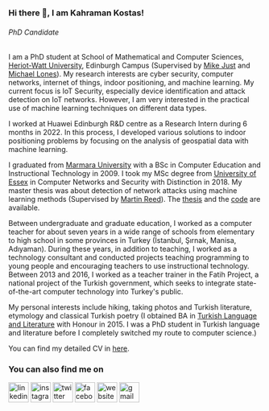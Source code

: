 ### Hi there 👋, I am Kahraman Kostas!
###### *PhD Candidate*

I am a PhD student at School of Mathematical and Computer Sciences, [Heriot-Watt University](https://www.hw.ac.uk/), Edinburgh Campus (Supervised by [Mike Just](https://researchportal.hw.ac.uk/en/persons/mike-just) and [Michael Lones](http://www.macs.hw.ac.uk/~ml355/)). My research interests are cyber security, computer networks, internet of things, indoor positioning, and machine learning. My current focus is IoT Security, especially device identification and attack detection on IoT networks. However, I am very interested in the practical use of machine learning techniques on different data types.

I worked at Huawei Edinburgh R&D centre as a Research Intern during 6 months in 2022. In this process, I developed various solutions to indoor positioning problems by focusing on the analysis of geospatial data with machine learning.



I graduated from [Marmara University](https://www.marmara.edu.tr/en) with a BSc in Computer Education and Instructional Technology in 2009. I took my MSc degree from [University of Essex](https://www.essex.ac.uk/)  in Computer Networks and Security with Distinction in 2018. My master thesis was about detection of network attacks using machine learning methods (Supervised by [Martin Reed](https://www.essex.ac.uk/people/reedm58703/martin-reed)). The [thesis](https://www.researchgate.net/publication/328512658_Anomaly_Detection_in_Networks_Using_Machine_Learning) and the [code](https://github.com/kahramankostas/Anomaly-Detection-in-Networks-Using-Machine-Learning) are available.


Between undergraduate and graduate education, I worked as a computer teacher for about seven years in a wide range of schools from elementary to high school in some provinces in Turkey (İstanbul, Şırnak, Manisa, Adıyaman). During these years, in addition to teaching, I worked as a technology consultant and conducted projects teaching programming to young people and encouraging teachers to use instructional technology. Between 2013 and 2016, I worked as a teacher trainer in the Fatih Project, a national project of the Turkish government, which seeks to integrate state-of-the-art computer technology into Turkey's public.

My personal interests include hiking, taking photos and Turkish literature, etymology and classical Turkish poetry (I obtained BA in [Turkish Language and Literature](http://abp.anadolu.edu.tr/en/program/programProfili/1677/8) with Honour in 2015. I was a PhD student in Turkish language and literature before I completely switched my route to computer science.)



You can find my detailed CV in [here](https://kahramankostas.github.io/assets/kahraman_kostas.pdf).


### You can also find me on


[<img src='https://cdn.jsdelivr.net/npm/simple-icons@3.0.1/icons/linkedin.svg' alt='linkedin' height='40'>](https://www.linkedin.com/in/kkostas/)  [<img src='https://cdn.jsdelivr.net/npm/simple-icons@3.0.1/icons/instagram.svg' alt='instagram' height='40'>](https://www.instagram.com/kahramankostas/)  [<img src='https://cdn.jsdelivr.net/npm/simple-icons@3.0.1/icons/twitter.svg' alt='twitter' height='40'>](https://twitter.com/@kkostas) [<img src='https://cdn.jsdelivr.net/npm/simple-icons@3.0.1/icons/facebook.svg' alt='facebook' height='40'>](https://www.facebook.com/kahramankostas) [<img src='https://cdn.jsdelivr.net/npm/simple-icons@3.0.1/icons/icloud.svg' alt='website' height='40'>](https://kahramankostas.github.io/) [<img src='https://cdn.jsdelivr.net/npm/simple-icons@3.0.1/icons/gmail.svg' alt='gmail' height='40'>](mailto:kahramankostas@gmail.com)
